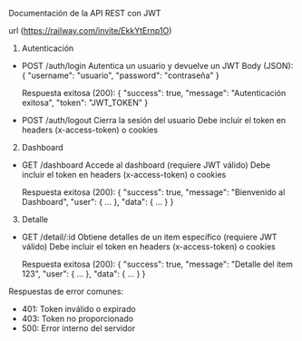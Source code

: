 Documentación de la API REST con JWT

url (https://railway.com/invite/EkkYtErnp1O)

1. Autenticación

- POST /auth/login
  Autentica un usuario y devuelve un JWT
  Body (JSON):
  {
    "username": "usuario",
    "password": "contraseña"
  }
  
  Respuesta exitosa (200):
  {
    "success": true,
    "message": "Autenticación exitosa",
    "token": "JWT_TOKEN"
  }

- POST /auth/logout
  Cierra la sesión del usuario
  Debe incluir el token en headers (x-access-token) o cookies

2. Dashboard

- GET /dashboard
  Accede al dashboard (requiere JWT válido)
  Debe incluir el token en headers (x-access-token) o cookies
  
  Respuesta exitosa (200):
  {
    "success": true,
    "message": "Bienvenido al Dashboard",
    "user": { ... },
    "data": { ... }
  }

3. Detalle

- GET /detail/:id
  Obtiene detalles de un item específico (requiere JWT válido)
  Debe incluir el token en headers (x-access-token) o cookies
  
  Respuesta exitosa (200):
  {
    "success": true,
    "message": "Detalle del item 123",
    "user": { ... },
    "data": { ... }
  }

Respuestas de error comunes:
- 401: Token inválido o expirado
- 403: Token no proporcionado
- 500: Error interno del servidor

